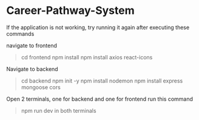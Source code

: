 # Career-Pathway-System

If the application is not working, try running it again after executing these commands

navigate to frontend 
> cd frontend
> npm install
> npm install axios react-icons


Navigate to backend
> cd backend
> npm init -y
> npm install nodemon
> npm install express mongoose cors


Open 2 terminals, one for backend and one for frontend 
run this command
> npm run dev
in both terminals 
